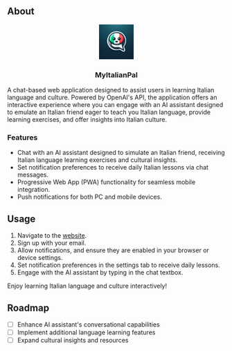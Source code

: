 ## About
<div align="center">
    <img src="public/icon-192x192.png" alt="MyItalianPal" width="80" height="80">
<h3 align="center">MyItalianPal</h3>
</div>

A chat-based web application designed to assist users in learning Italian language and culture. Powered by OpenAI's API, the application offers an interactive experience where you can engage with an AI assistant designed to emulate an Italian friend eager to teach you Italian language, provide learning exercises, and offer insights into Italian culture.

### Features
- Chat with an AI assistant designed to simulate an Italian friend, receiving Italian language learning exercises and cultural insights.
- Set notification preferences to receive daily Italian lessons via chat messages.
- Progressive Web App (PWA) functionality for seamless mobile integration.
- Push notifications for both PC and mobile devices.

## Usage
1. Navigate to the [website](https://myitalianpal.vercel.app/).
2. Sign up with your email.
3. Allow notifications, and ensure they are enabled in your browser or device settings.
4. Set notification preferences in the settings tab to receive daily lessons.
5. Engage with the AI assistant by typing in the chat textbox.

Enjoy learning Italian language and culture interactively!

## Roadmap
- [ ] Enhance AI assistant's conversational capabilities
- [ ] Implement additional language learning features
- [ ] Expand cultural insights and resources